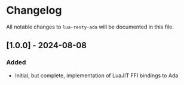 # Changelog

All notable changes to `lua-resty-ada` will be documented in this file.


## [1.0.0] - 2024-08-08
### Added
- Initial, but complete, implementation of LuaJIT FFI bindings to Ada
